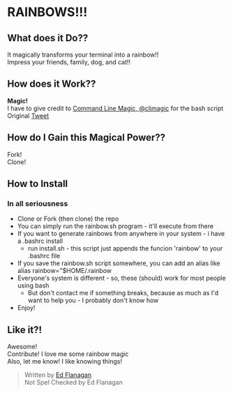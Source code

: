 RAINBOWS!!!
===========

## What does it Do?? ##
It magically transforms your terminal into a rainbow!! <br />
Impress your friends, family, dog, and cat!!

## How does it Work?? ##
**Magic!** <br />
I have to give credit to [Command Line Magic, @climagic](https://twitter.com/climagic) for the bash script <br />
Original [Tweet](https://twitter.com/climagic/statuses/368397042768293888)

## How do I Gain this Magical Power?? ##
Fork! <br />
Clone! <br />

## How to Install ##
### In all seriousness ###
* Clone or Fork (then clone) the repo
* You can simply run the rainbow.sh program - it'll execute from there
* If you want to generate rainbows from anywhere in your system - i have a .bashrc install 
    * run install.sh - this script just appends the funcion 'rainbow' to your .bashrc file
* If you save the rainbow.sh script somewhere, you can add an alias like
    alias rainbow="$HOME/.rainbow
* Everyone's system is different - so, these (should) work for most people using bash 
    * But don't contact me if something breaks, because as much as I'd want to help you - I probably don't know how
* Enjoy! 

## Like it?! ##
Awesome! <br />
Contribute! I love me some rainbow magic <br />
Also, let me know! I like knowing things!

> Written by [Ed Flanagan](http://www.linkedin.com/in/edflanagan0)<br />
> Not Spel Checked by Ed Flanagan
